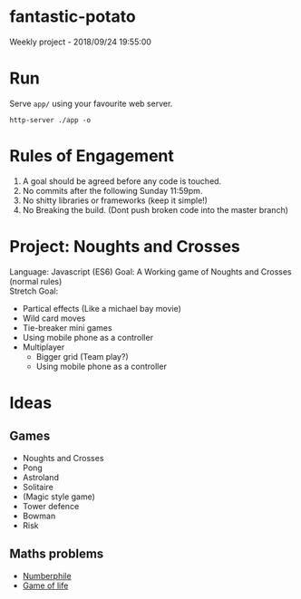 # fantastic-potato
Weekly project - 2018/09/24 19:55:00

# Run
Serve `app/` using your favourite web server.

`http-server ./app -o`

# Rules of Engagement
1. A goal should be agreed before any code is touched.
2. No commits after the following Sunday 11:59pm.
3. No shitty libraries or frameworks (keep it simple!)
4. No Breaking the build. (Dont push broken code into the master branch)

# Project: Noughts and Crosses
Language: Javascript (ES6)
Goal: A Working game of Noughts and Crosses (normal rules)  
Stretch Goal:
* Partical effects (Like a michael bay movie)
* Wild card moves
* Tie-breaker mini games
* Using mobile phone as a controller
* Multiplayer
  * Bigger grid (Team play?)
  * Using mobile phone as a controller

# Ideas

## Games
* Noughts and Crosses
* Pong
* Astroland
* Solitaire
* (Magic style game)
* Tower defence
* Bowman
* Risk

## Maths problems
* [Numberphile](https://www.youtube.com/user/numberphile/videos)
* [Game of life](https://en.wikipedia.org/wiki/Conway's_Game_of_Life)

